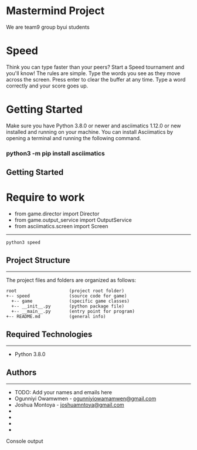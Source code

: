 # Mastermind Project

We are team9 group byui students

<h1>Speed</h1>
<p>
Think you can type faster than your peers? Start a Speed tournament and you'll know! The rules are simple. Type the words you see as they move across the screen. Press enter to clear the buffer at any time. Type a word correctly and your score goes up.
</p>

<h1>Getting Started</h1>
<p>
Make sure you have Python 3.8.0 or newer and asciimatics 1.12.0 or new installed and running on your machine. You can install Asciimatics by opening a terminal and running the following command.
</p>
<h3>python3 -m pip install asciimatics</h3>

## Getting Started

<h1>Require to work</h1>
<ul>
<li>from game.director import Director</li>
<li>from game.output_service import OutputService</li>
<li>from asciimatics.screen import Screen </li>
</ul>

---

```
python3 speed
```

## Project Structure

---

The project files and folders are organized as follows:

```
root                    (project root folder)
+-- speed               (source code for game)
  +-- game              (specific game classes)
  +-- __init__.py       (python package file)
  +-- __main__.py       (entry point for program)
+-- README.md           (general info)
```

## Required Technologies

---

- Python 3.8.0

## Authors

---

- TODO: Add your names and emails here
- Ogunniyi Owamwmen - ogunniyiowamamwen@gmail.com
- Joshua Montoya - joshuamntoya@gmail.com
-
-
-
-

Console output
